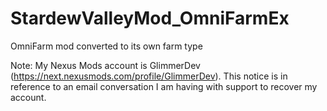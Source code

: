 # StardewValleyMod_OmniFarmEx
OmniFarm mod converted to its own farm type

Note: My Nexus Mods account is GlimmerDev (https://next.nexusmods.com/profile/GlimmerDev). This notice is in reference to an email conversation I am having with support to recover my account.
